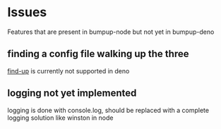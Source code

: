 # Issues
Features that are present in bumpup-node but not yet in bumpup-deno

## finding a config file walking up the three
[find-up](https://www.npmjs.com/package/find-up) is currently not supported in deno

## logging not yet implemented
logging is done with console.log, should be replaced with a complete logging solution like winston in node
